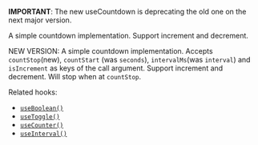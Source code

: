 **IMPORTANT**: The new useCountdown is deprecating the old one on the next major version.

A simple countdown implementation. Support increment and decrement.

NEW VERSION: A simple countdown implementation. Accepts `countStop`(new), `countStart` (was `seconds`), `intervalMs`(was `interval`) and `isIncrement` as keys of the call argument. Support increment and decrement. Will stop when at `countStop`.

Related hooks:

- [`useBoolean()`](/react-hook/use-boolean)
- [`useToggle()`](/react-hook/use-toggle)
- [`useCounter()`](/react-hook/use-counter)
- [`useInterval()`](/react-hook/use-interval)
